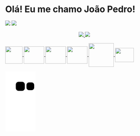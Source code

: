 # Olá! Eu me chamo João Pedro! 


<div>
  <a href="https://www.linkedin.com/in/joão-pedro-melo-65678322b" target="_blank"><img src="https://img.shields.io/badge/-LinkedIn-%230077B5?style=for-the-badge&logo=linkedin&logoColor=white" target="_blank"></a> 
  <a href="https://instagram.com/jpedromelo_710" target="_blank"><img src="https://img.shields.io/badge/-Instagram-%23E4405F?style=for-the-badge&logo=instagram&logoColor=white" target="_blank"></a>
</div>

<br>

<div align="center">
  <a href="https://github.com/JPedro759">
  <img height="180em" src="https://github-readme-stats.vercel.app/api?username=JPedro759&show_icons=true&theme=tokyonight&include_all_commits=true&count_private=true">
  <img height="180em" src="https://github-readme-stats.vercel.app/api/top-langs/?username=JPedro759&layout=compact&langs_count=16&theme=dark">
</div>
  
<div style="display: inline_block">
 <br>
 <img align="center" height="55" width="55" src = "https://cdn.jsdelivr.net/gh/devicons/devicon/icons/html5/html5-plain-wordmark.svg" />
 <img align="center" height="55" width="65" src="https://cdn.jsdelivr.net/gh/devicons/devicon/icons/css3/css3-plain-wordmark.svg" />
 <img align="center" height="55" width="65" src="https://cdn.jsdelivr.net/gh/devicons/devicon/icons/javascript/javascript-plain.svg" />
 <img align="center" height="55" width="65" src="https://cdn.jsdelivr.net/gh/devicons/devicon/icons/typescript/typescript-plain.svg" />
 <img align="center" height="75" width="80" src="https://cdn.jsdelivr.net/gh/devicons/devicon/icons/php/php-plain.svg" />
 <img align="center" height="45" width="60" src="https://cdn.jsdelivr.net/gh/devicons/devicon/icons/git/git-original.svg" />
          
</div>
  
<div> 
 
  ![Snake animation](https://github.com/rafaballerini/rafaballerini/blob/output/github-contribution-grid-snake.svg)
 
</div>
  
